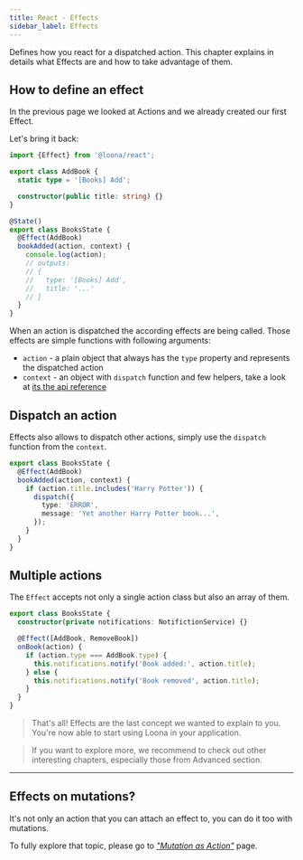 ```yaml
---
title: React - Effects
sidebar_label: Effects
---
```


Defines how you react for a dispatched action. This chapter explains in details what Effects are and how to take advantage of them.

## How to define an effect

In the previous page we looked at Actions and we already created our first Effect.

Let's bring it back:

```typescript
import {Effect} from '@loona/react';

export class AddBook {
  static type = '[Books] Add';

  constructor(public title: string) {}
}

@State()
export class BooksState {
  @Effect(AddBook)
  bookAdded(action, context) {
    console.log(action);
    // outputs:
    // {
    //   type: '[Books] Add',
    //   title: '...'
    // }
  }
}
```

When an action is dispatched the according effects are being called. Those effects are simple functions with following arguments:

- `action` - a plain object that always has the `type` property and represents the dispatched action
- `context` - an object with `dispatch` function and few helpers, take a look at [its the api reference](../api/effect-context)

## Dispatch an action

Effects also allows to dispatch other actions, simply use the `dispatch` function from the `context`.

```typescript
export class BooksState {
  @Effect(AddBook)
  bookAdded(action, context) {
    if (action.title.includes('Harry Potter')) {
      dispatch({
        type: 'ERROR',
        message: 'Yet another Harry Potter book...',
      });
    }
  }
}
```

## Multiple actions

The `Effect` accepts not only a single action class but also an array of them.

```typescript
export class BooksState {
  constructor(private notifications: NotifictionService) {}

  @Effect([AddBook, RemoveBook])
  onBook(action) {
    if (action.type === AddBook.type) {
      this.notifications.notify('Book added:', action.title);
    } else {
      this.notifications.notify('Book removed', action.title);
    }
  }
}
```

> That's all! Effects are the last concept we wanted to explain to you. You're now able to start using Loona in your application.

> If you want to explore more, we recommend to check out other interesting chapters, especially those from Advanced section.

---

## Effects on mutations?

It's not only an action that you can attach an effect to, you can do it too with mutations.

To fully explore that topic, please go to [_"Mutation as Action"_](../advanced/mutation-as-action) page.
